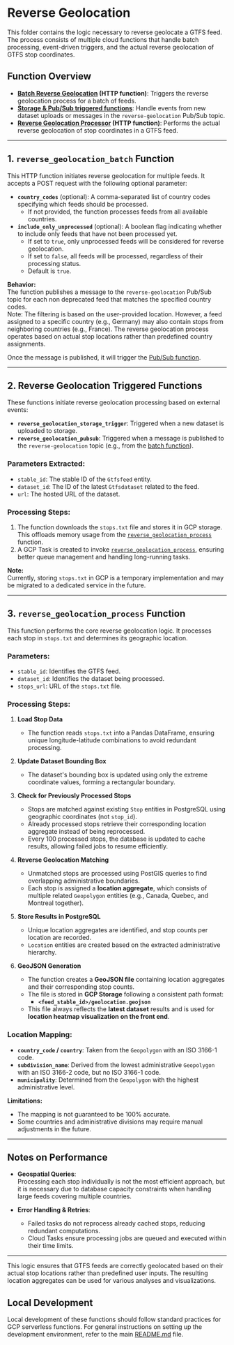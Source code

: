 # Reverse Geolocation

This folder contains the logic necessary to reverse geolocate a GTFS feed. The process consists of multiple cloud functions that handle batch processing, event-driven triggers, and the actual reverse geolocation of GTFS stop coordinates.

## Function Overview

- **[Batch Reverse Geolocation](#1-reverse_geolocation_batch-function) (HTTP function)**: Triggers the reverse geolocation process for a batch of feeds.
- **[Storage & Pub/Sub triggered functions](#2-reverse-geolocation-triggered-functions)**: Handle events from new dataset uploads or messages in the `reverse-geolocation` Pub/Sub topic.
- **[Reverse Geolocation Processor](#3-reverse_geolocation_process-function) (HTTP function)**: Performs the actual reverse geolocation of stop coordinates in a GTFS feed.

---

## 1. `reverse_geolocation_batch` Function

This HTTP function initiates reverse geolocation for multiple feeds. It accepts a POST request with the following optional parameter:

- **`country_codes`** (optional): A comma-separated list of country codes specifying which feeds should be processed.  
  - If not provided, the function processes feeds from all available countries.
- **`include_only_unprocessed`** (optional): A boolean flag indicating whether to include only feeds that have not been processed yet.  
  - If set to `true`, only unprocessed feeds will be considered for reverse geolocation.
  - If set to `false`, all feeds will be processed, regardless of their processing status.
  - Default is `true`.

**Behavior:**  
The function publishes a message to the `reverse-geolocation` Pub/Sub topic for each non deprecated feed that matches the specified country codes.  
Note: The filtering is based on the user-provided location. However, a feed assigned to a specific country (e.g., Germany) may also contain stops from neighboring countries (e.g., France). The reverse geolocation process operates based on actual stop locations rather than predefined country assignments.

Once the message is published, it will trigger the [Pub/Sub function](#2-reverse-geolocation-triggered-functions).

---

## 2. Reverse Geolocation Triggered Functions

These functions initiate reverse geolocation processing based on external events:

- **`reverse_geolocation_storage_trigger`**: Triggered when a new dataset is uploaded to storage.
- **`reverse_geolocation_pubsub`**: Triggered when a message is published to the `reverse-geolocation` topic (e.g., from the [batch function](#1-reverse_geolocation_batch-function)).

### Parameters Extracted:
- `stable_id`: The stable ID of the `Gtfsfeed` entity.
- `dataset_id`: The ID of the latest `Gtfsdataset` related to the feed.
- `url`: The hosted URL of the dataset.

### Processing Steps:
1. The function downloads the `stops.txt` file and stores it in GCP storage. This offloads memory usage from the [`reverse_geolocation_process`](#3-reverse_geolocation_process-function) function.
2. A GCP Task is created to invoke [`reverse_geolocation_process`](#3-reverse_geolocation_process-function), ensuring better queue management and handling long-running tasks.

**Note:**  
Currently, storing `stops.txt` in GCP is a temporary implementation and may be migrated to a dedicated service in the future.

---

## 3. `reverse_geolocation_process` Function

This function performs the core reverse geolocation logic. It processes each stop in `stops.txt` and determines its geographic location.

### Parameters:
- `stable_id`: Identifies the GTFS feed.
- `dataset_id`: Identifies the dataset being processed.
- `stops_url`: URL of the `stops.txt` file.

### Processing Steps:

1. **Load Stop Data**  
   - The function reads `stops.txt` into a Pandas DataFrame, ensuring unique longitude-latitude combinations to avoid redundant processing.

2. **Update Dataset Bounding Box**  
   - The dataset's bounding box is updated using only the extreme coordinate values, forming a rectangular boundary.

3. **Check for Previously Processed Stops**  
   - Stops are matched against existing `Stop` entities in PostgreSQL using geographic coordinates (not `stop_id`).
   - Already processed stops retrieve their corresponding location aggregate instead of being reprocessed.
   - Every 100 processed stops, the database is updated to cache results, allowing failed jobs to resume efficiently.

4. **Reverse Geolocation Matching**  
   - Unmatched stops are processed using PostGIS queries to find overlapping administrative boundaries.
   - Each stop is assigned a **location aggregate**, which consists of multiple related `Geopolygon` entities (e.g., Canada, Quebec, and Montreal together).

5. **Store Results in PostgreSQL**  
   - Unique location aggregates are identified, and stop counts per location are recorded.
   - `Location` entities are created based on the extracted administrative hierarchy.
6. **GeoJSON Generation**  
   - The function creates a **GeoJSON file** containing location aggregates and their corresponding stop counts.  
   - The file is stored in **GCP Storage** following a consistent path format:  
     - **`<feed_stable_id>/geolocation.geojson`**  
   - This file always reflects the **latest dataset** results and is used for **location heatmap visualization on the front end**.
### Location Mapping:
- **`country_code` / `country`**: Taken from the `Geopolygon` with an ISO 3166-1 code.
- **`subdivision_name`**: Derived from the lowest administrative `Geopolygon` with an ISO 3166-2 code, but no ISO 3166-1 code.
- **`municipality`**: Determined from the `Geopolygon` with the highest administrative level.

**Limitations:**  
- The mapping is not guaranteed to be 100% accurate.  
- Some countries and administrative divisions may require manual adjustments in the future.

---

## Notes on Performance

- **Geospatial Queries**:  
  Processing each stop individually is not the most efficient approach, but it is necessary due to database capacity constraints when handling large feeds covering multiple countries.
  
- **Error Handling & Retries**:  
  - Failed tasks do not reprocess already cached stops, reducing redundant computations.  
  - Cloud Tasks ensure processing jobs are queued and executed within their time limits.

---

This logic ensures that GTFS feeds are correctly geolocated based on their actual stop locations rather than predefined user inputs. The resulting location aggregates can be used for various analyses and visualizations.


## Local Development

Local development of these functions should follow standard practices for GCP serverless functions. For general instructions on setting up the development environment, refer to the main [README.md](../README.md) file.